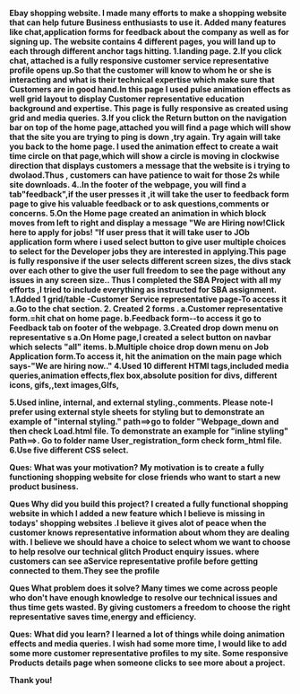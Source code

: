 <b>Ebay shopping website.<b>
I made many efforts to make a shopping website that can help future Business enthusiasts to use it.
Added many features like chat,application forms for feedback about the company as well as for signing up.
The website contains 4 different pages, you will land up to each through different anchor tags hitting.
1.landing page.
2.If you click chat, attached is a fully responsive customer service representative profile opens up.So that the customer will know to whom he or she is interacting and what is their technical expertise which make sure that
Customers are in good hand.In this page I used pulse animation effects as well grid layout to display Customer representative education background and expertise.
This page is fully responsive as created using grid and media queries.
3.If you click the Return button on the navigation bar on top of the home page,attached you will find a page which will show that the site you are trying to ping is down ,try again.
Try again will take you back to the home page.
I used the animation effect to create a wait time circle on that page,which will show a circle is moving in clockwise direction that displays customers a message that the website is i
trying to dwolaod.Thus , customers can have patience to wait for those 2s while site downloads.
4..In the footer of the webpage, you will find a tab"feedback",if the user presses it ,it will take the user to
feedback form page to give his valuable feedback or to ask questions,comments or concerns.
5.On the Home page created an animation in which block moves from left to right and display a message
"We are Hiring now!Click here to apply for jobs! "If user press that it will take user to JOb application form where i used select button to give user multiple choices to select for the Developer jobs they are
interested in applying.This page is fully responsive if the user selects different screen sizes, the divs stack over each other to give the user full freedom to see the page without any issues in any screen size..
Thus I completed the SBA Project with all my efforts ,I tried to include everything as instructed for SBA assignment.
1.Added 1 grid/table -Customer Service representative page-To access it
a.Go to the chat section. 2. Created 2 forms .
a.Customer representative form.=hit chat on home page.
b.Feedback form--to access it go to Feedback tab on footer of the webpage.
3.Created drop down menu on representative s
a.On Home page,I created a select button on navbar which selects "all" items.
b.Multiple choice drop down menu on Job Application form.To access it, hit the animation on the main page which says-"We are hiring now.."
4.Used 10 different HTMl tags,included media queries,animation effects,flex box,absolute position for divs, different icons, gifs,,text images,GIfs,

5.Used inline, internal, and external styling.,comments.
Please note-I prefer using external style sheets for styling but to demonstrate an example of "internal styling."
path==>go to folder "Webpage_down and then check Load.html file.
To demonstrate an example for "inline styling"
Path==>.
Go to folder name User_registration_form
check form_html file.
6.Use five different CSS select.

Ques: What was your motivation?
My motivation is to create a fully functioning shopping website for close friends who want to start a new product business.

Ques Why did you build this project?
I created a fully functional shopping website in which I added a new feature which I believe is missing in todays' shopping websites .I believe it gives alot of peace when
the customer knows representative information about whom they are dealing with. I believe we should have a choice to select whom we want to choose to help resolve our technical glitch Product enquiry issues.
where customers can see aService representative profile before getting connected to them.They see the profile

Ques What problem does it solve?
Many times we come across people who don't have enough knowledge to resolve our technical issues and thus time gets wasted.
By giving customers a freedom to choose the right representative saves time,energy and efficiency.

Ques: What did you learn?
I learned a lot of things while doing animation effects and media queries.
I wish had some more time,
I would like to add some more customer representative profiles to my site.
Some responsive Products details page when someone clicks to see more about a project.

Thank you!
